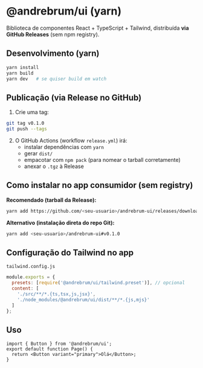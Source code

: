 # @andrebrum/ui (yarn)

Biblioteca de componentes React + TypeScript + Tailwind, distribuída **via GitHub Releases** (sem npm registry).

## Desenvolvimento (yarn)
```bash
yarn install
yarn build
yarn dev   # se quiser build em watch
```

## Publicação (via Release no GitHub)
1. Crie uma tag:
```bash
git tag v0.1.0
git push --tags
```
2. O GitHub Actions (workflow `release.yml`) irá:
   - instalar dependências com `yarn`
   - gerar `dist/`
   - empacotar com `npm pack` (para nomear o tarball corretamente)
   - anexar o `.tgz` à Release

## Como instalar no app consumidor (sem registry)
**Recomendado (tarball da Release):**
```bash
yarn add https://github.com/<seu-usuario>/andrebrum-ui/releases/download/v0.1.0/andrebrum-ui-0.1.0.tgz
```

**Alternativo (instalação direta do repo Git):**
```bash
yarn add <seu-usuario>/andrebrum-ui#v0.1.0
```

## Configuração do Tailwind no app
`tailwind.config.js`
```js
module.exports = {
  presets: [require('@andrebrum/ui/tailwind.preset')], // opcional
  content: [
    './src/**/*.{ts,tsx,js,jsx}',
    './node_modules/@andrebrum/ui/dist/**/*.{js,mjs}'
  ]
};
```

## Uso
```tsx
import { Button } from '@andrebrum/ui';
export default function Page() {
  return <Button variant="primary">Olá</Button>;
}
```
